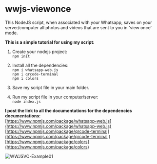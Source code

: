 # wwjs-viewonce
This NodeJS script, when associated with your Whatsapp, saves on your server/computer all photos and videos that are sent to you in 'view once' mode.

**This is a simple tutorial for using my script:**
1. Create your nodejs project:  
```npm init```

2. Install all the dependencies:  
```npm i whatsapp-web.js```   
```npm i qrcode-terminal```  
```npm i colors```  

3. Save my script file in your main folder.

4. Run my script file in your computer/server:  
```node index.js```


**I post the link to all the documentations for the dependencies documentations:**  
[https://www.npmjs.com/package/whatsapp-web.js](https://www.npmjs.com/package/whatsapp-web.js)  
[https://www.npmjs.com/package/qrcode-terminal](https://www.npmjs.com/package/qrcode-terminal )  
[https://www.npmjs.com/package/colors](https://www.npmjs.com/package/colors)

![WWJSVO-Example01]()

